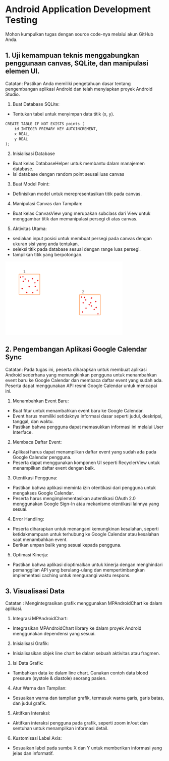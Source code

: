 # Android Application Development Testing

Mohon kumpulkan tugas dengan source code-nya melalui akun GitHub Anda.


## 1. Uji kemampuan teknis menggabungkan penggunaan canvas, SQLite, dan manipulasi elemen UI.

Catatan: Pastikan Anda memiliki pengetahuan dasar tentang pengembangan aplikasi Android dan telah menyiapkan proyek Android Studio.

1. Buat Database SQLite:
- Tentukan tabel untuk menyimpan data titik (x, y).
```
CREATE TABLE IF NOT EXISTS points (
    id INTEGER PRIMARY KEY AUTOINCREMENT,
    x REAL,
    y REAL
);
```
2. Inisialisasi Database
- Buat kelas DatabaseHelper untuk membantu dalam manajemen database.
- Isi database dengan random point seusai luas canvas 

3. Buat Model Point:
- Definisikan model untuk merepresentasikan titik pada canvas.

4. Manipulasi Canvas dan Tampilan:
- Buat kelas CanvasView yang merupakan subclass dari View untuk menggambar titik dan memanipulasi persegi di atas canvas. 

5. Aktivitas Utama:
- sediakan input posisi untuk membuat persegi pada canvas dengan ukuran sisi yang anda tentukan.
- seleksi titik pada database sesuai dengan range luas persegi.
- tampilkan titik yang berpotongan.

![Contoh Alt Text](img.png)

## 2. Pengembangan Aplikasi Google Calendar Sync
Catatan: Pada tugas ini, peserta diharapkan untuk membuat aplikasi Android sederhana yang memungkinkan pengguna untuk menambahkan event baru ke Google Calendar dan membaca daftar event yang sudah ada. Peserta dapat menggunakan API resmi Google Calendar untuk mencapai ini.

1. Menambahkan Event Baru:
- Buat fitur untuk menambahkan event baru ke Google Calendar. 
- Event harus memiliki setidaknya informasi dasar seperti judul, deskripsi, tanggal, dan waktu. 
- Pastikan bahwa pengguna dapat memasukkan informasi ini melalui User Interface.

2. Membaca Daftar Event:
- Aplikasi harus dapat menampilkan daftar event yang sudah ada pada Google Calendar pengguna. 
- Peserta dapat menggunakan komponen UI seperti RecyclerView untuk menampilkan daftar event dengan baik.

3. Otentikasi Pengguna:
- Pastikan bahwa aplikasi meminta izin otentikasi dari pengguna untuk mengakses Google Calendar. 
- Peserta harus mengimplementasikan autentikasi OAuth 2.0 menggunakan Google Sign-In atau mekanisme otentikasi lainnya yang sesuai.

4. Error Handling:
- Peserta diharapkan untuk menangani kemungkinan kesalahan, seperti ketidakmampuan untuk terhubung ke Google Calendar atau kesalahan saat menambahkan event. 
- Berikan umpan balik yang sesuai kepada pengguna.

5. Optimasi Kinerja:
- Pastikan bahwa aplikasi dioptimalkan untuk kinerja dengan menghindari pemanggilan API yang berulang-ulang dan mempertimbangkan implementasi caching untuk mengurangi waktu respons.

## 3. Visualisasi Data
Catatan : Mengintegrasikan grafik menggunakan MPAndroidChart ke dalam aplikasi.
1. Integrasi MPAndroidChart:
- Integrasikan MPAndroidChart library ke dalam proyek Android menggunakan dependensi yang sesuai.
2. Inisialisasi Grafik:
- Inisialisasikan objek line chart ke dalam sebuah aktivitas atau fragmen.
3. Isi Data Grafik:
- Tambahkan data ke dalam line chart. Gunakan contoh data blood pressure (systole & diastole) seorang pasien.
4. Atur Warna dan Tampilan:
- Sesuaikan warna dan tampilan grafik, termasuk warna garis, garis batas, dan judul grafik.
5. Aktifkan Interaksi:
- Aktifkan interaksi pengguna pada grafik, seperti zoom in/out dan sentuhan untuk menampilkan informasi detail.
6. Kustomisasi Label Axis:
- Sesuaikan label pada sumbu X dan Y untuk memberikan informasi yang jelas dan informatif.